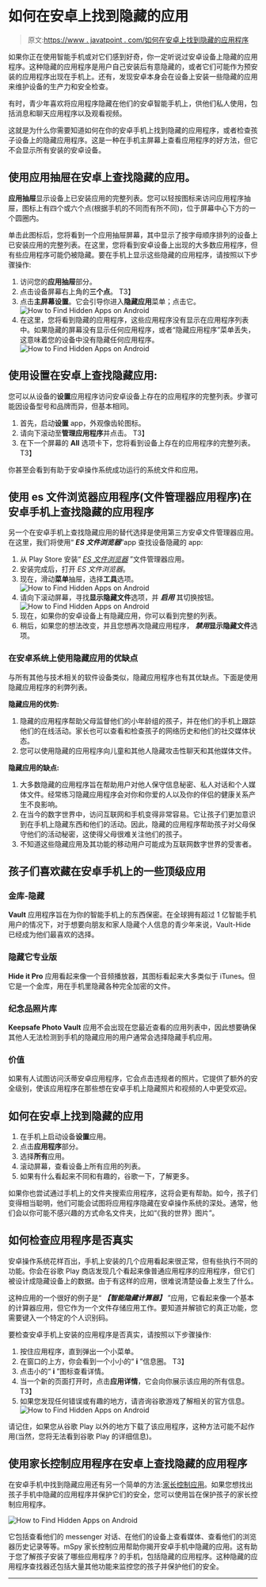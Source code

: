 # 如何在安卓上找到隐藏的应用

> 原文:[https://www . javatpoint . com/如何在安卓上找到隐藏的应用程序](https://www.javatpoint.com/how-to-find-hidden-apps-on-android)

如果你正在使用智能手机或对它们感到好奇，你一定听说过安卓设备上隐藏的应用程序。这种隐藏的应用程序是用户自己安装后有意隐藏的，或者它们可能作为预安装的应用程序出现在手机上。还有，发现安卓本身会在设备上安装一些隐藏的应用来维护设备的生产力和安全检查。

有时，青少年喜欢将应用程序隐藏在他们的安卓智能手机上，供他们私人使用，包括消息和聊天应用程序以及观看视频。

这就是为什么你需要知道如何在你的安卓手机上找到隐藏的应用程序，或者检查孩子设备上的隐藏应用程序。这是一种在手机主屏幕上查看应用程序的好方法，但它不会显示所有安装的安卓设备。

## 使用应用抽屉在安卓上查找隐藏的应用。

**应用抽屉**显示设备上已安装应用的完整列表。您可以轻按图标来访问应用程序抽屉，图标上有四个或六个点(根据手机的不同而有所不同)，位于屏幕中心下方的一个圆圈内。

单击此图标后，您将看到一个应用抽屉屏幕，其中显示了按字母顺序排列的设备上已安装应用的完整列表。在这里，您将看到安卓设备上出现的大多数应用程序，但有些应用程序可能仍被隐藏。要在手机上显示这些隐藏的应用程序，请按照以下步骤操作:

1.  访问您的**应用抽屉**部分。
2.  点击设备屏幕右上角的**三个点**。
    T3】
3.  点击**主屏幕设置**。它会引导你进入**隐藏应用**菜单；点击它。
    ![How to Find Hidden Apps on Android](../Images/d0e368b0179a109cb38ce69547b46c79.png)
4.  在这里，您将看到隐藏的应用程序，这些应用程序没有显示在应用程序列表中。如果隐藏的屏幕没有显示任何应用程序，或者“隐藏应用程序”菜单丢失，这意味着您的设备中没有隐藏任何应用程序。
    ![How to Find Hidden Apps on Android](../Images/4f577f8034b8976c7154b4acad8dfb99.png)

## 使用设置在安卓上查找隐藏应用:

您可以从设备的**设置**应用程序访问安卓设备上存在的应用程序的完整列表。步骤可能因设备型号和品牌而异，但基本相同。

1.  首先，启动**设置** app，外观像齿轮图标。
2.  请向下滚动至**管理应用程序**并点击。
    T3】
3.  在下一个屏幕的 **All** 选项卡下，您将看到设备上存在的应用程序的完整列表。
    T3】

你甚至会看到有助于安卓操作系统成功运行的系统文件和应用。

## 使用 es 文件浏览器应用程序(文件管理器应用程序)在安卓手机上查找隐藏的应用程序

另一个在安卓手机上查找隐藏应用的替代选择是使用第三方安卓文件管理器应用。在这里，我们将使用“ ***ES 文件浏览器***”app 查找设备隐藏的 app:

1.  从 Play Store 安装“ [*ES 文件浏览器*](https://play.google.com/store/apps/details?id=com.explorer.file.manager.fileexplorer.exfile&hl=en_IN&gl=US) ”文件管理器应用。
2.  安装完成后，打开 *ES 文件浏览器*。
3.  现在，滑动**菜单**抽屉，选择**工具**选项。
    ![How to Find Hidden Apps on Android](../Images/fdca40fb21409cb7327954b496358450.png)
4.  请向下滚动屏幕，寻找**显示隐藏文件**选项，并 ***启用*** 其切换按钮。
    ![How to Find Hidden Apps on Android](../Images/1b963a52f0b2a461b7473798a9149418.png)
5.  现在，如果你的安卓设备上有隐藏应用，你可以看到完整的列表。
6.  稍后，如果您的想法改变，并且您想再次隐藏应用程序， ***禁用*****显示隐藏文件**选项。

### 在安卓系统上使用隐藏应用的优缺点

与所有其他与技术相关的软件设备类似，隐藏应用程序也有其优缺点。下面是使用隐藏应用程序的利弊列表。

**隐藏应用的优势:**

1.  隐藏的应用程序帮助父母监督他们的小年龄组的孩子，并在他们的手机上跟踪他们的在线活动。家长也可以查看和检查孩子的网络历史和他们的社交媒体状态。
2.  您可以使用隐藏的应用程序向儿童和其他人隐藏攻击性聊天和其他媒体文件。

**隐藏应用的缺点:**

1.  大多数隐藏的应用程序旨在帮助用户对他人保守信息秘密、私人对话和个人媒体文件。经常练习隐藏应用程序会对你和你爱的人以及你的伴侣的健康关系产生不良影响。
2.  在当今的数字世界中，访问互联网和手机变得非常容易。它让孩子们更加意识到在手机上隐藏东西和他们的活动。因此，隐藏的应用程序帮助孩子对父母保守他们的活动秘密，这使得父母很难关注他们的孩子。
3.  不知道这些隐藏应用及其功能的移动用户可能成为互联网数字世界的受害者。

## 孩子们喜欢藏在安卓手机上的一些顶级应用

### 金库-隐藏

**Vault** 应用程序旨在为你的智能手机上的东西保密。在全球拥有超过 1 亿智能手机用户的情况下，对于想要向朋友和家人隐藏个人信息的青少年来说，Vault-Hide 已经成为他们最喜欢的选择。

### 隐藏它专业版

**Hide it Pro** 应用看起来像一个音频播放器，其图标看起来大多类似于 iTunes。但它是一个金库，用在手机里隐藏各种完全加密的文件。

### 纪念品照片库

**Keepsafe Photo Vault** 应用不会出现在您最近查看的应用列表中，因此想要确保其他人无法检测到手机的隐藏应用的用户通常会选择隐藏手机应用。

### 价值

如果有人试图访问沃蒂安卓应用程序，它会点击违规者的照片。它提供了额外的安全级别，使该应用程序在那些想在安卓手机上隐藏照片和视频的人中更受欢迎。

## 如何在安卓上找到隐藏的应用

1.  在手机上启动设备**设置**应用。
2.  点击**应用程序**部分。
3.  选择**所有**应用。
4.  滚动屏幕，查看设备上所有应用的列表。
5.  如果有什么看起来不同和有趣的，谷歌一下，了解更多。

如果你也尝试通过手机上的文件夹搜索应用程序，这将会更有帮助。如今，孩子们变得相当聪明，他们可能会试图将应用程序隐藏在安卓操作系统的深处。通常，他们会以你可能不感兴趣的方式命名文件夹，比如“《我的世界》图片”。

## 如何检查应用程序是否真实

安卓操作系统花样百出，手机上安装的几个应用看起来很正常，但有些执行不同的功能。你会在谷歌 Play 商店发现几个看起来像普通应用程序的应用程序，但它们被设计成隐藏设备上的数据。由于有这样的应用，很难说清楚设备上发生了什么。

这种应用的一个很好的例子是“ ***【智能隐藏计算器】*** ”应用，它看起来像一个基本的计算器应用，但它作为一个文件存储应用工作。要知道并解锁它的真正功能，您需要键入一个特定的个人识别码。

要检查安卓手机上安装的应用程序是否真实，请按照以下步骤操作:

1.  按住应用程序，直到弹出一个小菜单。
2.  在窗口的上方，你会看到一个小小的“ **i** ”信息圈。
    T3】
3.  点击小的“ **i** ”图标查看详情。
4.  当一个新的页面打开时，点击**应用详情**，它会向你展示该应用的所有信息。
    T3】
5.  如果您发现任何错误或有趣的地方，请咨询谷歌游戏了解相关的官方信息。
    ![How to Find Hidden Apps on Android](../Images/1b71bc23747ab19c08c13fbf17686395.png)

请记住，如果您从谷歌 Play 以外的地方下载了该应用程序，这种方法可能不起作用(当然，您将无法看到谷歌 Play 的详细信息)。

## 使用家长控制应用程序在安卓上查找隐藏的应用程序

在安卓手机中找到隐藏应用还有另一个简单的方法:[家长控制应用](https://www.javatpoint.com/parental-control-android-apps)。如果您想找出孩子手机中隐藏的应用程序并保护它们的安全，您可以使用旨在保护孩子的家长控制应用程序。

![How to Find Hidden Apps on Android](../Images/25417fd07b8009eac6c02db8c504a532.png)

它包括查看他们的 messenger 对话、在他们的设备上查看媒体、查看他们的浏览器历史记录等等。mSpy 家长控制应用帮助你揭开安卓手机中隐藏的应用。这有助于您了解孩子安装了哪些应用程序？的手机，包括隐藏的应用程序。这种隐藏的应用程序查找器还包括大量其他功能来监控您的孩子并保护他们的安全。

* * *